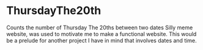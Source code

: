 # ThursdayThe20th
 Counts the number of Thursday The 20ths between two dates
 Silly meme website, was used to motivate me to make a functional website. This would be a prelude for another project I have in mind that involves dates and time.

